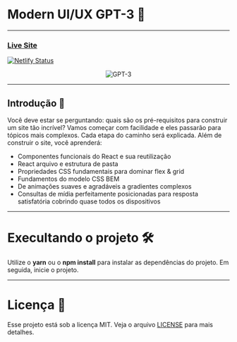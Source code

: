 # Modern UI/UX GPT-3 🔶

---

### [Live Site](https://gpt3-app.netlify.app/)

[![Netlify Status](https://api.netlify.com/api/v1/badges/a3f656f1-65c7-4911-bd9f-62bd3a3971e0/deploy-status)](https://app.netlify.com/sites/gpt3-app/deploys)

<p align="center"> <img src=https://i.imgur.com/p2vpv4f.png alt="GPT-3"> </p>

---

## Introdução 📜

Você deve estar se perguntando: quais são os pré-requisitos para construir um site tão incrível? Vamos começar com facilidade e eles passarão para tópicos mais complexos. Cada etapa do caminho será explicada. Além de construir o site, você aprenderá:

- Componentes funcionais do React e sua reutilização
- React arquivo e estrutura de pasta
- Propriedades CSS fundamentais para dominar flex & grid
- Fundamentos do modelo CSS BEM
- De animações suaves e agradáveis a gradientes complexos
- Consultas de mídia perfeitamente posicionadas para resposta satisfatória cobrindo quase todos os dispositivos

---

# Execultando o projeto 🛠

Utilize o <b>yarn</b> ou o <b>npm install</b> para instalar as dependências do projeto. Em seguida, inicie o projeto.

---

# Licença 📑

Esse projeto está sob a licença MIT. Veja o arquivo [LICENSE](https://opensource.org/licenses/MIT) para mais detalhes.
